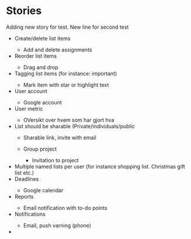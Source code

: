 <h1> Stories </h1>

<p>
  Adding new story for test.
  New line for second test
</p>

<ul>
    <li>Create/delete list items</li>
        <ul><li>Add and delete assignments</li></ul>
    <li>Reorder list items</li>
        <ul><li>Drag and drop</li></ul>  
    <li>Tagging list items (for instance: important)</li>
        <ul><li>Mark item with star or highlight text</li></ul>
    <li>User account</li>
        <ul><li>Google account</li></ul>
    <li>User metric</li>
        <ul><li>OVersikt over hvem som har gjort hva</li></ul>
    <li>List should be sharable (Private/individuals/public</li>
        <ul><li>Sharable link, invite with email</li></ul>
        <ul><li>Group project</li>
            <ul><li>Invitation to project</li></ul></ul>
    <li>Multiple named lists per user (for instance shopping list. Christmas gift list etc.)</li>
    <li>Deadlines</li>
        <ul><li>Google calendar</li></ul>
    <li>Reports</li>
        <ul><li>Email notification with to-do points</li></ul>
    <li>Notifications</li>
        <ul><li>Email, push varning (phone)</li></ul>
    <li></li>